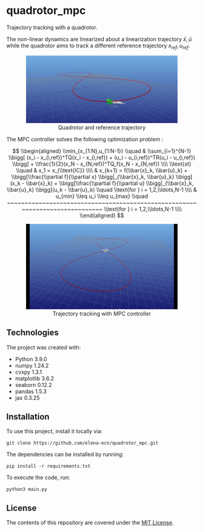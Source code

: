 # quadrotor_mpc

Trajectory tracking with a quadrotor.

The non-linear dynamics are linearized about a linearization trajectory 
$\bar{x}, \bar{u}$ while the quadrotor aims to track a different reference trajectory 
$x_{ref}, u_{ref}$.

<p align="center" width="100%">
    <img src="images/drone_image.png" width="400">
    <br>Quadrotor and reference trajectory
</p>

The MPC controller solves the following optimization problem :


$$ 
\\begin{aligned} 
\\min_{x_{1:N},u_{1:N-1}} \\quad & \\sum_{i=1}^{N-1} \\bigg[ (x_i - x_{i,ref})^TQ(x_i - x_{i,ref}) + (u_i - u_{i,ref})^TR(u_i - u_{i,ref}) \\bigg] + \\frac{1}{2}(x_N - x_{N,ref})^TQ_f(x_N - x_{N,ref}) \\\\
 \\text{st} \\quad 
 & x_1 = x_{\\text{IC}} \\\\ 
 & x_{k+1} = f(\\bar{x}_k, \\bar{u}_k) + \\bigg[\\frac{\\partial f}{\\partial x} \\bigg|_{\\bar{x}_k, \\bar{u}_k}  \\bigg](x_k - \\bar{x}_k) + \\bigg[\\frac{\\partial f}{\\partial u} \\bigg|_{\\bar{x}_k, \\bar{u}_k}  \\bigg](u_k - \\bar{u}_k)   \\quad \\text{for } i = 1,2,\\ldots,N-1 \\\\ 
 & u_{min} \\leq u_i \\leq u_{max} \\quad ~~~~~~~~~~~~~~~~~~~~~~~~~~~~~~~~~~~~~~~~~~~~~~~~~~~~~~~~~~~~~~~~~~~~~~~~~~~~~ \\text{for } i = 1,2,\\ldots,N-1 \\\\ 
 \\end{aligned}
 $$



<p align="center" width="100%">
    <img src="images/drone.gif" width="400">
    <br>Trajectory tracking with MPC controller
</p>



Technologies
------------
The project was created with:
* Python 3.9.0
* numpy 1.24.2
* cvxpy 1.3.1
* matplotlib 3.6.2
* seaborn 0.12.2
* pandas 1.5.3
* jax 0.3.25



Installation
------------

To use this project, install it locally via:
```
git clone https://github.com/elena-ecn/quadrotor_mpc.git
```

The dependencies can be installed by running:
```
pip install -r requirements.txt
```

To execute the code, run:
```
python3 main.py
```

License
-------
The contents of this repository are covered under the [MIT License](LICENSE).
